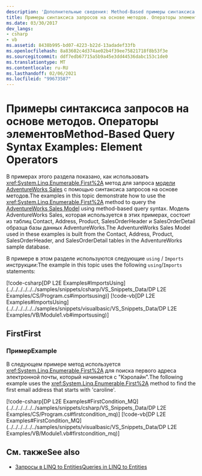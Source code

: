 ```yaml
---
description: 'Дополнительные сведения: Method-Based примеры синтаксиса запросов: операторы element'
title: Примеры синтаксиса запросов на основе методов. Операторы элементов
ms.date: 03/30/2017
dev_langs:
- csharp
- vb
ms.assetid: 8438b995-bd07-4223-b22d-13adadef33fb
ms.openlocfilehash: 8a83602c4d374ae02b4f39ee75821718f8b53f3e
ms.sourcegitcommit: ddf7edb67715a5b9a45e3dd44536dabc153c1de0
ms.translationtype: MT
ms.contentlocale: ru-RU
ms.lasthandoff: 02/06/2021
ms.locfileid: "99673587"
---
```

# <a name="method-based-query-syntax-examples-element-operators"></a><span data-ttu-id="1d6e7-103">Примеры синтаксиса запросов на основе методов. Операторы элементов</span><span class="sxs-lookup"><span data-stu-id="1d6e7-103">Method-Based Query Syntax Examples: Element Operators</span></span>

<span data-ttu-id="1d6e7-104">В примерах этого раздела показано, как использовать <xref:System.Linq.Enumerable.First%2A> метод для запроса [модели AdventureWorks Sales](https://github.com/Microsoft/sql-server-samples/releases/tag/adventureworks) с помощью синтаксиса запросов на основе методов.</span><span class="sxs-lookup"><span data-stu-id="1d6e7-104">The examples in this topic demonstrate how to use the <xref:System.Linq.Enumerable.First%2A> method to query the [AdventureWorks Sales Model](https://github.com/Microsoft/sql-server-samples/releases/tag/adventureworks) using method-based query syntax.</span></span> <span data-ttu-id="1d6e7-105">Модель AdventureWorks Sales, которая используется в этих примерах, состоит из таблиц Contact, Address, Product, SalesOrderHeader и SalesOrderDetail образца базы данных AdventureWorks.</span><span class="sxs-lookup"><span data-stu-id="1d6e7-105">The AdventureWorks Sales Model used in these examples is built from the Contact, Address, Product, SalesOrderHeader, and SalesOrderDetail tables in the AdventureWorks sample database.</span></span>  
  
 <span data-ttu-id="1d6e7-106">В примере в этом разделе используются следующие `using` / `Imports` инструкции:</span><span class="sxs-lookup"><span data-stu-id="1d6e7-106">The example in this topic uses the following `using`/`Imports` statements:</span></span>  
  
 [!code-csharp[DP L2E Examples#ImportsUsing](../../../../../../samples/snippets/csharp/VS_Snippets_Data/DP L2E Examples/CS/Program.cs#importsusing)]
 [!code-vb[DP L2E Examples#ImportsUsing](../../../../../../samples/snippets/visualbasic/VS_Snippets_Data/DP L2E Examples/VB/Module1.vb#importsusing)]  
  
## <a name="first"></a><span data-ttu-id="1d6e7-107">First</span><span class="sxs-lookup"><span data-stu-id="1d6e7-107">First</span></span>  
  
### <a name="example"></a><span data-ttu-id="1d6e7-108">Пример</span><span class="sxs-lookup"><span data-stu-id="1d6e7-108">Example</span></span>  

 <span data-ttu-id="1d6e7-109">В следующем примере метод используется <xref:System.Linq.Enumerable.First%2A> для поиска первого адреса электронной почты, который начинается с "Кэролайн".</span><span class="sxs-lookup"><span data-stu-id="1d6e7-109">The following example uses the <xref:System.Linq.Enumerable.First%2A> method to find the first email address that starts with 'caroline'.</span></span>  
  
 [!code-csharp[DP L2E Examples#FirstCondition_MQ](../../../../../../samples/snippets/csharp/VS_Snippets_Data/DP L2E Examples/CS/Program.cs#firstcondition_mq)]
 [!code-vb[DP L2E Examples#FirstCondition_MQ](../../../../../../samples/snippets/visualbasic/VS_Snippets_Data/DP L2E Examples/VB/Module1.vb#firstcondition_mq)]  
  
## <a name="see-also"></a><span data-ttu-id="1d6e7-110">См. также</span><span class="sxs-lookup"><span data-stu-id="1d6e7-110">See also</span></span>

- [<span data-ttu-id="1d6e7-111">Запросы в LINQ to Entities</span><span class="sxs-lookup"><span data-stu-id="1d6e7-111">Queries in LINQ to Entities</span></span>](queries-in-linq-to-entities.md)
